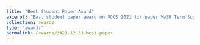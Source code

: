 ```yaml
---
title: "Best Student Paper Award"
excerpt: "Best student paper award on ADCS 2021 for paper MeSH Term Suggestion for Systematic Review Literature Search"
collection: awards
type: "awards"
permalink: /awards/2021-12-31-best-paper
---
```


